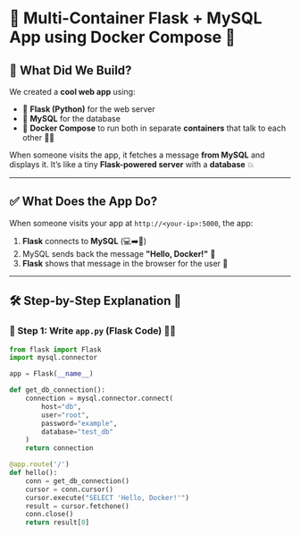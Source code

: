 # 🐳 Multi-Container Flask + MySQL App using Docker Compose 🎉

## 📌 What Did We Build?
We created a **cool web app** using:
- 🐍 **Flask (Python)** for the web server  
- 🐬 **MySQL** for the database  
- 🐳 **Docker Compose** to run both in separate **containers** that talk to each other 🤖💬

When someone visits the app, it fetches a message **from MySQL** and displays it. It’s like a tiny **Flask-powered server** with a **database** 💥

---

## ✅ What Does the App Do?

When someone visits your app at `http://<your-ip>:5000`, the app:

1. **Flask** connects to **MySQL** (💻➡️🐬)  
2. MySQL sends back the message **"Hello, Docker!"** 📝  
3. **Flask** shows that message in the browser for the user 🚀

---

## 🛠️ Step-by-Step Explanation 📖

### 🔹 Step 1: Write `app.py` (Flask Code) 👨‍💻

```python
from flask import Flask
import mysql.connector

app = Flask(__name__)

def get_db_connection():
    connection = mysql.connector.connect(
        host="db",
        user="root",
        password="example",
        database="test_db"
    )
    return connection

@app.route('/')
def hello():
    conn = get_db_connection()
    cursor = conn.cursor()
    cursor.execute("SELECT 'Hello, Docker!'")
    result = cursor.fetchone()
    conn.close()
    return result[0]
